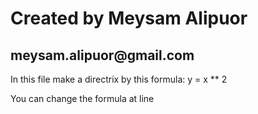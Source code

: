 <h1>Created by Meysam Alipuor</h1>
<h2>meysam.alipuor@gmail.com</h2>

<p>
    In this file make a directrix by this formula: y = x ** 2
</p>

<p>
    You can change the formula at line 
</p>
